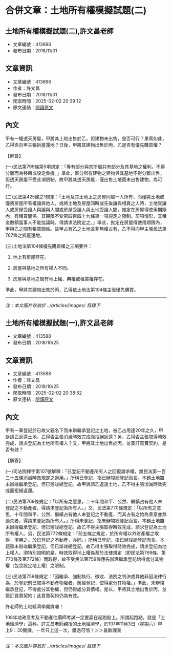 # 合併文章：土地所有權模擬試題(二)

## 土地所有權模擬試題(二),許文昌老師
- 文章編號：413696
- 發布日期：2018/11/01


## 文章資訊
- 文章編號：413696
- 作者：許文昌
- 發布日期：2018/11/01
- 爬取時間：2025-02-02 20:39:12
- 原文連結：[閱讀原文](https://real-estate.get.com.tw/Columns/detail.aspx?no=413696)

## 內文
甲有一幢透天房屋，甲將其土地出售於乙，但建物未出售，是否可行？果真如此，乙得否向甲主張拆屋還地？日後，甲將其建物出售於丙，乙是否有優先購買權？

【解答】

(一)民法第799條第5項規定：「專有部分與其所屬共有部分及其基地之權利，不得分離而為移轉或設定負擔。」準此，區分所有建物之建物與其基地不得分離出售，但透天房屋不受此項限制。故甲將其透天房屋，僅出售土地而未出售建物，為可行。

(二)民法第425條之1規定：「土地及其土地上之房屋同屬一人所有，而僅將土地或僅將房屋所有權讓與他人，或將土地及房屋同時或先後讓與相異之人時，土地受讓人或房屋受讓人與讓與人間或房屋受讓人與土地受讓人間，推定在房屋得使用期限內，有租賃關係。其期限不受第四百四十九條第一項規定之限制。前項情形，其租金數額當事人不能協議時，得請求法院定之。」準此，推定在房屋得使用期限內，甲與乙之間有租賃關係。故甲占有乙之土地並非無權占有，乙不得向甲主張民法第767條之拆屋還地。

(三)土地法第104條優先購買權之三項要件：

1. 地上有房屋存在。

2. 房屋與基地之所有權人不同。

3. 房屋與基地之間有地上權、典權或租賃權存在。

準此，甲將其建物出售於丙，乙得依土地法第104條主張優先購買。

---
*注：本文圖片存放於 ../articles/images/ 目錄下*


## 土地所有權模擬試題(一),許文昌老師
- 文章編號：413588
- 發布日期：2018/10/25


## 文章資訊
- 文章編號：413588
- 作者：許文昌
- 發布日期：2018/10/25
- 爬取時間：2025-02-02 20:38:52
- 原文連結：[閱讀原文](https://real-estate.get.com.tw/Columns/detail.aspx?no=413588)

## 內文
甲有一筆登記於已故父親名下而未辦繼承登記之土地，被乙占用達20年之久，甲訴請乙返還土地，乙得否主張消滅時效完成而拒絕返還？另，乙得否主張取得時效完成，請求登記為土地所有權人？又，甲將其土地出售於丙，並簽訂買賣契約，是否有效？

【解答】

(一)司法院釋字第107號解釋：「已登記不動產所有人之回復請求權，無民法第一百二十五條消滅時效規定之適用。」所稱已登記，指已辦竣總登記而言。本題土地雖未辦竣繼承登記，但已辦竣總登記。故甲訴請乙返還土地，乙不得主張消滅時效完成而拒絕返還。

(二)民法第769條規定：「以所有之意思，二十年間和平、公然、繼續占有他人未登記之不動產者，得請求登記為所有人。」又，民法第770條規定：「以所有之意思，十年間和平、公然、繼續占有他人未登記之不動產，而其占有之始為善意並無過失者，得請求登記為所有人。」所稱未登記，指未辦竣總登記而言。本題土地雖未辦竣繼承登記，但已辦竣總登記。故乙不得主張取得時效完成，請求登記為土地所有權人。另，民法第772條規定：「前五條之規定，於所有權以外財產權之取得，準用之。於已登記之不動產，亦同。」所稱已登記，指已辦竣總登記而言。本題雖未辦竣繼承登記，但已辦竣總登記。故乙得主張取得時效完成，請求登記為地上權人。須特別說明的是，時效取得地上權係基於法律規定（即民法第769條、第770條及第772條）而取得，故不受民法第759條應先辦理繼承登記始得處分其物權（包含設定地上權）之限制。

(三)民法第759條規定：「因繼承、強制執行、徵收、法院之判決或其他非因法律行為，於登記前已取得不動產物權者，應經登記，使得處分其物權。」準此，未辦竣繼承登記，不得處分其物權，但仍得處分其債權。是以，甲將其土地出售於丙，並簽訂買賣契約；此買賣契約仍為有效。

許老師的土地經濟學開課囉！

108年地政高考及不動產估價師考試一定要贏在起跑點上。所謂起跑點，就是「土地經濟學」這科。許文昌老師親授的土地經濟學，於107年11月3日（星期六）早上9：30開課。一年只上這一次，錯過可惜！＞＞最新課表

---
*注：本文圖片存放於 ../articles/images/ 目錄下*

